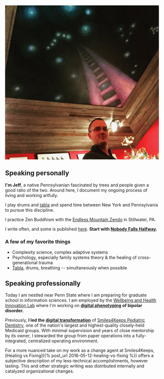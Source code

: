 ![Jim Lennox's painting in Hunlock Creek, PA](/assets/self.png)

## Speaking personally

**I'm Jeff**, a native Pennsylvanian fascinated by trees and people given a good ratio of the two. Around here, I document my ongoing process of living and working artfully.

I play drums and [tabla](/tabla/) and spend time between New York and Pennsylvania to pursue this discipline.

I practice Zen Buddhism with the [Endless Mountain Zendo](http://www.endlessmountainzendo.org) in Stillwater, PA.

I write often, and some is published [here](/essays). **Start with [Nobody Falls Halfway](/nobody-falls-halfway/).**

### A few of my favorite things

- Complexity science, complex adaptive systems
- Psychology, especially family systems theory & the healing of cross-generational trauma
- [Tabla](/tabla/), drums, breathing -- simultaneously when
possible


## Speaking professionally

Today I am nestled near Penn State where I am preparing for graduate school in information sciences. I am employed by the [Wellbeing and Health Innovation Lab](https://whilab.org) where I'm working on **[digital phenotyping](https://en.wikipedia.org/wiki/Digital_phenotyping) of bipolar disorder.**

Previously, **I led the [digital transformation](https://en.wikipedia.org/wiki/Digital_transformation)** of [Smiles4Keeps Pediatric Dentistry](https://www.smiles4keeps.com), one of the nation's largest and highest-quality closely-held Medicaid groups. With minimal supervision and years of close mentorship by its owner, I stewarded the group from paper operations into a fully-integrated, centralized operating environment.

For a more nuanced take on my work as a change agent at Smiles4Keeps, [Healing vs Fixing]({% post_url 2016-05-12-healing-vs-fixing %}) offers a subjective description of my less-technical accomplishments, however lasting. This and other strategic writing was distributed internally and catalyzed organizational changes.

<div class="recent-reads">
<script src="https://www.goodreads.com/review/grid_widget/7071685.Now%20reading?cover_size=medium&hide_link=true&hide_title=&num_books=7&order=a&shelf=currently-reading&sort=position&widget_id=1552764228" type="text/javascript" charset="utf-8"></script>
</div>
